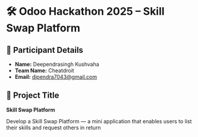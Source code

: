 # 🛠️ Odoo Hackathon 2025 – Skill Swap Platform

## 👤 Participant Details

- **Name:** Deependrasingh Kushvaha  
- **Team Name:** Cheatdroit  
- **Email:** dipendra7043@gmail.com  

## 🚀 Project Title
**Skill Swap Platform**

Develop a Skill Swap Platform — a mini application that enables users to list their skills and
request others in return
